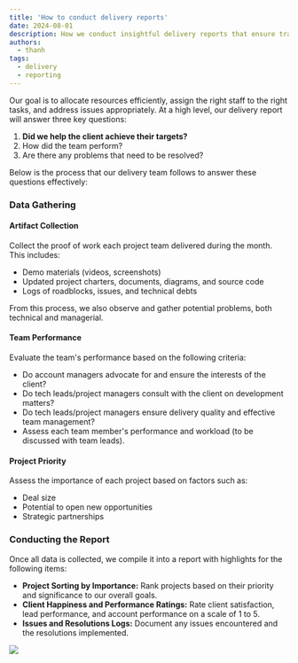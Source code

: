 ```yaml
---
title: 'How to conduct delivery reports'
date: 2024-08-01
description: How we conduct insightful delivery reports that ensure transparency, improve team performance, and enhance client relationships
authors:
  - thanh
tags:
  - delivery
  - reporting
---
```


Our goal is to allocate resources efficiently, assign the right staff to the right tasks, and address issues appropriately. At a high level, our delivery report will answer three key questions:

1. **Did we help the client achieve their targets?**
2. How did the team perform?
3. Are there any problems that need to be resolved?

Below is the process that our delivery team follows to answer these questions effectively:

### Data Gathering

#### Artifact Collection

Collect the proof of work each project team delivered during the month. This includes:

- Demo materials (videos, screenshots)
- Updated project charters, documents, diagrams, and source code
- Logs of roadblocks, issues, and technical debts

From this process, we also observe and gather potential problems, both technical and managerial.

#### Team Performance

Evaluate the team's performance based on the following criteria:

- Do account managers advocate for and ensure the interests of the client?
- Do tech leads/project managers consult with the client on development matters?
- Do tech leads/project managers ensure delivery quality and effective team management?
- Assess each team member's performance and workload (to be discussed with team leads).

#### Project Priority

Assess the importance of each project based on factors such as:

- Deal size
- Potential to open new opportunities
- Strategic partnerships

### Conducting the Report

Once all data is collected, we compile it into a report with highlights for the following items:

- **Project Sorting by Importance:** Rank projects based on their priority and significance to our overall goals.
- **Client Happiness and Performance Ratings:** Rate client satisfaction, lead performance, and account performance on a scale of 1 to 5.
- **Issues and Resolutions Logs:** Document any issues encountered and the resolutions implemented.

![](how-to-conduct-delivery-reports_delivery-report-sample.webp)
